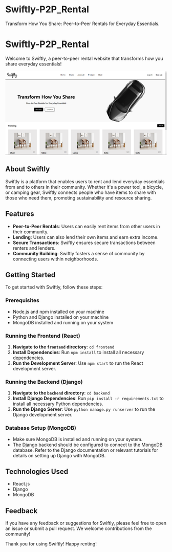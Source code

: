 # Swiftly-P2P_Rental
Transform How You Share: Peer-to-Peer Rentals for Everyday Essentials.
# Swiftly-P2P_Rental

Welcome to Swiftly, a peer-to-peer rental website that transforms how you share everyday essentials!


![Home Page](image.png)

## About Swiftly
Swiftly is a platform that enables users to rent and lend everyday essentials from and to others in their community. Whether it's a power tool, a bicycle, or camping gear, Swiftly connects people who have items to share with those who need them, promoting sustainability and resource sharing.

## Features
- **Peer-to-Peer Rentals**: Users can easily rent items from other users in their community.
- **Lending**: Users can also lend their own items and earn extra income.
- **Secure Transactions**: Swiftly ensures secure transactions between renters and lenders.
- **Community Building**: Swiftly fosters a sense of community by connecting users within neighborhoods.

## Getting Started
To get started with Swiftly, follow these steps:

### Prerequisites
- Node.js and npm installed on your machine
- Python and Django installed on your machine
- MongoDB installed and running on your system

### Running the Frontend (React)
1. **Navigate to the `frontend` directory**: `cd frontend`
2. **Install Dependencies**: Run `npm install` to install all necessary dependencies.
3. **Run the Development Server**: Use `npm start` to run the React development server.

### Running the Backend (Django)
1. **Navigate to the `backend` directory**: `cd backend`
2. **Install Django Dependencies**: Run `pip install -r requirements.txt` to install all necessary Python dependencies.
3. **Run the Django Server**: Use `python manage.py runserver` to run the Django development server.

### Database Setup (MongoDB)
- Make sure MongoDB is installed and running on your system.
- The Django backend should be configured to connect to the MongoDB database. Refer to the Django documentation or relevant tutorials for details on setting up Django with MongoDB.



## Technologies Used
- React.js
- Django
- MongoDB


## Feedback
If you have any feedback or suggestions for Swiftly, please feel free to open an issue or submit a pull request. We welcome contributions from the community!

Thank you for using Swiftly! Happy renting!
